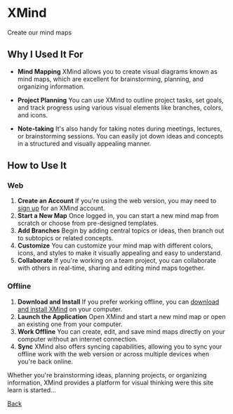 # XMind

Create our mind maps

## Why I Used It For

- **Mind Mapping** XMind allows you to create visual diagrams known as mind maps, which are excellent for brainstorming, planning, and organizing information.

- **Project Planning** You can use XMind to outline project tasks, set goals, and track progress using various visual elements like branches, colors, and icons.

- **Note-taking** It's also handy for taking notes during meetings, lectures, or brainstorming sessions. You can easily jot down ideas and concepts in a structured and visually appealing manner.

## How to Use It

### Web
1. **Create an Account** If you're using the web version, you may need to [sign up](https://xmind.app/signin/) for an XMind account.
2. **Start a New Map** Once logged in, you can start a new mind map from scratch or choose from pre-designed templates.
3. **Add Branches** Begin by adding central topics or ideas, then branch out to subtopics or related concepts.
4. **Customize** You can customize your mind map with different colors, icons, and styles to make it visually appealing and easy to understand.
5. **Collaborate** If you're working on a team project, you can collaborate with others in real-time, sharing and editing mind maps together.

### Offline
1. **Download and Install** If you prefer working offline, you can [download and install XMind](https://www.xmind.net/download/) on your computer.
2. **Launch the Application** Open XMind and start a new mind map or open an existing one from your computer.
3. **Work Offline** You can create, edit, and save mind maps directly on your computer without an internet connection.
4. **Sync** XMind also offers syncing capabilities, allowing you to sync your offline work with the web version or across multiple devices when you're back online.

Whether you're brainstorming ideas, planning projects, or organizing information, XMind provides a platform for visual thinking were this site learn is started...

[Back](../random.md)